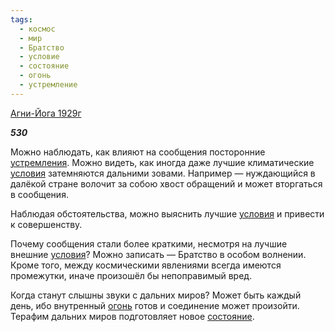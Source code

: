 ```yaml
---
tags:
  - космос
  - мир
  - Братство
  - условие
  - состояние
  - огонь
  - устремление
---
```

[Агни-Йога 1929г](https://127.0.0.1:4002/agni/1929)

___530___

Можно наблюдать, как влияют на сообщения посторонние [устремления](../../../tags/#устремление). Можно видеть, как иногда даже лучшие климатические [условия](../../../tags/#условие) затемняются дальними зовами. Например — нуждающийся в далёкой стране волочит за собою хвост обращений и может вторгаться в сообщения.   

Наблюдая обстоятельства, можно выяснить лучшие [условия](../../../tags/#условие) и привести к совершенству.   

Почему сообщения стали более краткими, несмотря на лучшие внешние [условия](../../../tags/#условие)? Можно записать — Братство в особом волнении. Кроме того, между космическими явлениями всегда имеются промежутки, иначе произошёл бы непоправимый вред.   

Когда станут слышны звуки с дальних миров? Может быть каждый день, ибо внутренный [огонь](../../../tags/#огонь) готов и соединение может произойти. Терафим дальних миров подготовляет новое [состояние](../../../tags/#состояние).